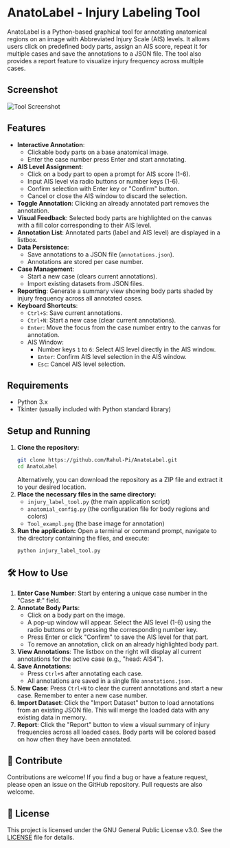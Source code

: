 # AnatoLabel - Injury Labeling Tool

AnatoLabel is a Python-based graphical tool for annotating anatomical regions on an image with Abbreviated Injury Scale (AIS) levels. It allows users click on predefined body parts, assign an AIS score, repeat it for multiple cases and save the annotations to a JSON file. The tool also provides a report feature to visualize injury frequency across multiple cases.

## Screenshot

![Tool Screenshot](Tool_exampl.png)

## Features

*   **Interactive Annotation**:
    *   Clickable body parts on a base anatomical image.
    *   Enter the case number press Enter and start annotating.
*   **AIS Level Assignment**:
    *   Click on a body part to open a prompt for AIS score (1-6).
    *   Input AIS level via radio buttons or number keys (1-6).
    *   Confirm selection with Enter key or "Confirm" button.
    *   Cancel or close the AIS window to discard the selection.
*   **Toggle Annotation**: Clicking an already annotated part removes the annotation.
*   **Visual Feedback**: Selected body parts are highlighted on the canvas with a fill color corresponding to their AIS level.
*   **Annotation List**: Annotated parts (label and AIS level) are displayed in a listbox.
*   **Data Persistence**:
    *   Save annotations to a JSON file (`annotations.json`).
    *   Annotations are stored per case number.
*   **Case Management**:
    *   Start a new case (clears current annotations).
    *   Import existing datasets from JSON files.
*   **Reporting**: Generate a summary view showing body parts shaded by injury frequency across all annotated cases.
*   **Keyboard Shortcuts**:
    *   `Ctrl+S`: Save current annotations.
    *   `Ctrl+N`: Start a new case (clear current annotations).
    *   `Enter`: Move the focus from the case number entry to the canvas for annotation.
    *   AIS Window:
        *   Number keys `1` to `6`: Select AIS level directly in the AIS window.
        *   `Enter`: Confirm AIS level selection in the AIS window.
        *   `Esc`: Cancel AIS level selection.


## Requirements

*   Python 3.x
*   Tkinter (usually included with Python standard library)

## Setup and Running

1.  **Clone the repository:**
    ```bash
    git clone https://github.com/Rahul-Pi/AnatoLabel.git
    cd AnatoLabel
    ```
    Alternatively, you can download the repository as a ZIP file and extract it to your desired location.
2.  **Place the necessary files in the same directory:**
    *   `injury_label_tool.py` (the main application script)
    *   `anatomial_config.py` (the configuration file for body regions and colors)
    *   `Tool_exampl.png` (the base image for annotation)
3.  **Run the application:**
    Open a terminal or command prompt, navigate to the directory containing the files, and execute:
    ```bash
    python injury_label_tool.py
    ```

## 🛠 How to Use

1.  **Enter Case Number**: Start by entering a unique case number in the "Case #:" field.
2.  **Annotate Body Parts**:
    *   Click on a body part on the image.
    *   A pop-up window will appear. Select the AIS level (1-6) using the radio buttons or by pressing the corresponding number key.
    *   Press Enter or click "Confirm" to save the AIS level for that part.
    *   To remove an annotation, click on an already highlighted body part.
3.  **View Annotations**: The listbox on the right will display all current annotations for the active case (e.g., "head: AIS4").
4.  **Save Annotations**:
    *   Press `Ctrl+S` after annotating each case.
    *   All annotations are saved in a single file `annotations.json`.
5.  **New Case**: Press `Ctrl+N` to clear the current annotations and start a new case. Remember to enter a new case number.
6.  **Import Dataset**: Click the "Import Dataset" button to load annotations from an existing JSON file. This will merge the loaded data with any existing data in memory.
7.  **Report**: Click the "Report" button to view a visual summary of injury frequencies across all loaded cases. Body parts will be colored based on how often they have been annotated.


## 🤝 Contribute

Contributions are welcome! If you find a bug or have a feature request, please open an issue on the GitHub repository. Pull requests are also welcome.

## 📜 License

This project is licensed under the GNU General Public License v3.0. See the [LICENSE](LICENSE) file for details.
